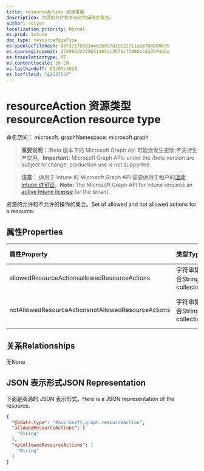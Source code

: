 ```yaml
---
title: resourceAction 资源类型
description: 资源的允许和不允许的操作的集合。
author: rolyon
localization_priority: Normal
ms.prod: Intune
doc_type: resourcePageType
ms.openlocfilehash: 837371f89d144026d97d1e122711a26784800b75
ms.sourcegitcommit: 272996d2772b51105ec25f1cf7482ecda3b74ebe
ms.translationtype: MT
ms.contentlocale: zh-CN
ms.lasthandoff: 03/05/2020
ms.locfileid: "42527557"
---
```

# <a name="resourceaction-resource-type"></a><span data-ttu-id="98d85-103">resourceAction 资源类型</span><span class="sxs-lookup"><span data-stu-id="98d85-103">resourceAction resource type</span></span>

<span data-ttu-id="98d85-104">命名空间： microsoft. graph</span><span class="sxs-lookup"><span data-stu-id="98d85-104">Namespace: microsoft.graph</span></span>

> <span data-ttu-id="98d85-105">**重要说明：**/Beta 版本下的 Microsoft Graph Api 可能会发生更改;不支持生产使用。</span><span class="sxs-lookup"><span data-stu-id="98d85-105">**Important:** Microsoft Graph APIs under the /beta version are subject to change; production use is not supported.</span></span>

> <span data-ttu-id="98d85-106">**注意：** 适用于 Intune 的 Microsoft Graph API 需要适用于租户的[活动 Intune 许可证](https://go.microsoft.com/fwlink/?linkid=839381)。</span><span class="sxs-lookup"><span data-stu-id="98d85-106">**Note:** The Microsoft Graph API for Intune requires an [active Intune license](https://go.microsoft.com/fwlink/?linkid=839381) for the tenant.</span></span>

<span data-ttu-id="98d85-107">资源的允许和不允许的操作的集合。</span><span class="sxs-lookup"><span data-stu-id="98d85-107">Set of allowed and not allowed actions for a resource.</span></span>

## <a name="properties"></a><span data-ttu-id="98d85-108">属性</span><span class="sxs-lookup"><span data-stu-id="98d85-108">Properties</span></span>
|<span data-ttu-id="98d85-109">属性</span><span class="sxs-lookup"><span data-stu-id="98d85-109">Property</span></span>|<span data-ttu-id="98d85-110">类型</span><span class="sxs-lookup"><span data-stu-id="98d85-110">Type</span></span>|<span data-ttu-id="98d85-111">说明</span><span class="sxs-lookup"><span data-stu-id="98d85-111">Description</span></span>|
|:---|:---|:---|
|<span data-ttu-id="98d85-112">allowedResourceActions</span><span class="sxs-lookup"><span data-stu-id="98d85-112">allowedResourceActions</span></span>|<span data-ttu-id="98d85-113">字符串集合</span><span class="sxs-lookup"><span data-stu-id="98d85-113">String collection</span></span>|<span data-ttu-id="98d85-114">允许的操作</span><span class="sxs-lookup"><span data-stu-id="98d85-114">Allowed Actions</span></span>|
|<span data-ttu-id="98d85-115">notAllowedResourceActions</span><span class="sxs-lookup"><span data-stu-id="98d85-115">notAllowedResourceActions</span></span>|<span data-ttu-id="98d85-116">字符串集合</span><span class="sxs-lookup"><span data-stu-id="98d85-116">String collection</span></span>|<span data-ttu-id="98d85-117">不允许操作。</span><span class="sxs-lookup"><span data-stu-id="98d85-117">Not Allowed Actions.</span></span>|

## <a name="relationships"></a><span data-ttu-id="98d85-118">关系</span><span class="sxs-lookup"><span data-stu-id="98d85-118">Relationships</span></span>
<span data-ttu-id="98d85-119">无</span><span class="sxs-lookup"><span data-stu-id="98d85-119">None</span></span>

## <a name="json-representation"></a><span data-ttu-id="98d85-120">JSON 表示形式</span><span class="sxs-lookup"><span data-stu-id="98d85-120">JSON Representation</span></span>
<span data-ttu-id="98d85-121">下面是资源的 JSON 表示形式。</span><span class="sxs-lookup"><span data-stu-id="98d85-121">Here is a JSON representation of the resource.</span></span>
<!-- {
  "blockType": "resource",
  "@odata.type": "microsoft.graph.resourceAction"
}
-->
``` json
{
  "@odata.type": "#microsoft.graph.resourceAction",
  "allowedResourceActions": [
    "String"
  ],
  "notAllowedResourceActions": [
    "String"
  ]
}
```



